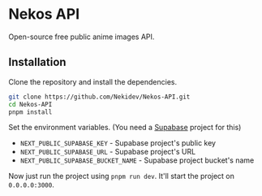 # Nekos API

Open-source free public anime images API.

## Installation

Clone the repository and install the dependencies.

```bash
git clone https://github.com/Nekidev/Nekos-API.git
cd Nekos-API
pnpm install
```

Set the environment variables. (You need a [Supabase](https://supabase.com) project for this)

- `NEXT_PUBLIC_SUPABASE_KEY` - Supabase project's public key
- `NEXT_PUBLIC_SUPABASE_URL` - Supabase project's URL
- `NEXT_PUBLIC_SUPABASE_BUCKET_NAME` - Supabase project bucket's name

Now just run the project using `pnpm run dev`. It'll start the project on `0.0.0.0:3000`.